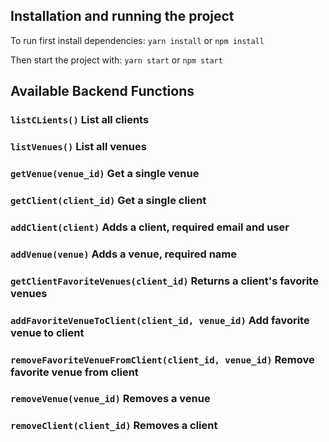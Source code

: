 ## Installation and running the project

To run first install dependencies:
`yarn install` or `npm install`

Then start the project with:
`yarn start` or `npm start`


## Available Backend Functions

### `listCLients()` List all clients 
### `listVenues()` List all venues 
### `getVenue(venue_id)` Get a single venue 
### `getClient(client_id)` Get a single client 
### `addClient(client)` Adds a client, required email and user
### `addVenue(venue)` Adds a venue, required name
### `getClientFavoriteVenues(client_id)` Returns a client's favorite venues
### `addFavoriteVenueToClient(client_id, venue_id)` Add favorite venue to client
### `removeFavoriteVenueFromClient(client_id, venue_id)` Remove favorite venue from client
### `removeVenue(venue_id)` Removes a venue
### `removeClient(client_id)` Removes a client

